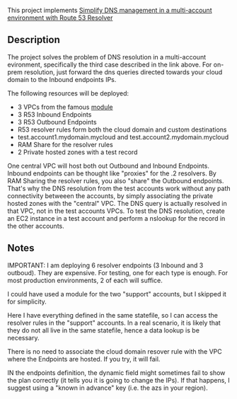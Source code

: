 This project implements [Simplify DNS management in a multi-account environment with Route 53 Resolver](https://aws.amazon.com/blogs/security/simplify-dns-management-in-a-multiaccount-environment-with-route-53-resolver/)

## Description

The project solves the problem of DNS resolution in a multi-account evironment, specifically the third case described in the link above. For on-prem resolution, just forward the dns queries directed towards your cloud domain to the Inbound endpoints IPs.

The following resources will be deployed:
* 3 VPCs from the famous [module](https://github.com/terraform-aws-modules/terraform-aws-vpc)
* 3 R53 Inbound Endpoints
* 3 R53 Outbound Endpoints
* R53 resolver rules form both the cloud domain and custom destinations
* test.account1.mydomain.mycloud and test.account2.mydomain.mycloud
* RAM Share for the resolver rules
* 2 Private hosted zones with a test record

One central VPC will host both out Outbound and Inbound Endpoints.
Inbound endpoints can be thought like "proxies" for the .2 resolvers.
By RAM Sharing the resolver rules, you also "share" the Outbound endpoints. That's why the DNS resolution from the test accounts work without any path
connectivity betweeen the accounts, by simply associating the private hosted zones with the "central" VPC. The DNS query is actually resolved in that VPC, not in the test accounts VPCs.
To test the DNS resolution, create an EC2 instance in a test account and perform a nslookup for the record in the other accounts.

## Notes

IMPORTANT: I am deploying 6 resolver endpoints (3 Inbound and 3 outboud). They are expensive. For testing, one for each type is enough. For most production environments, 2 of each will suffice.

I could have used a module for the two "support" accounts, but I skipped it for simplicity.

Here I have everything defined in the same statefile, so I can access the resolver rules in the "support" accounts. In a real scenario, it is likely that they do not all live in the same statefile, hence a data lookup is be necessary.

There is no need to associate the cloud domain resover rule with the VPC where the Endpoints are hosted. If you try, it will fail.

IN the endpoints definition, the dynamic field might sometimes fail to show the plan correctly (it tells you it is going to change the IPs). If that happens, I suggest using a "known in advance" key (i.e. the azs in your region).